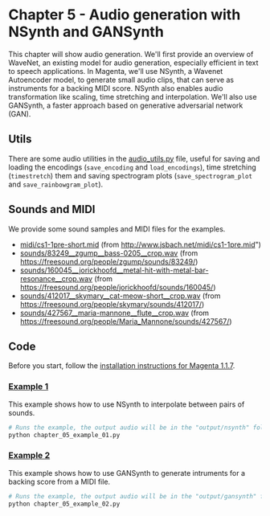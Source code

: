 # Chapter 5 - Audio generation with NSynth and GANSynth

This chapter will show audio generation. We'll first provide an overview of WaveNet, an existing model for audio generation, especially efficient in text to speech applications. In Magenta, we'll use NSynth, a Wavenet Autoencoder model, to generate small audio clips, that can serve as instruments for a backing MIDI score. NSynth also enables audio transformation like scaling, time stretching and interpolation. We'll also use GANSynth, a faster approach based on generative adversarial network (GAN).

## Utils

There are some audio utilities in the [audio_utils.py](./audio_utils.py) file, useful for saving and loading the encodings (`save_encoding` and `load_encodings`), time stretching (`timestretch`) them and saving spectrogram plots (`save_spectrogram_plot` and `save_rainbowgram_plot`).

## Sounds and MIDI

We provide some sound samples and MIDI files for the examples.

- [midi/cs1-1pre-short.mid](./midi/cs1-1pre-short.mid) (from http://www.jsbach.net/midi/cs1-1pre.mid")
- [sounds/83249__zgump__bass-0205__crop.wav](./sounds/83249__zgump__bass-0205__crop.wav) (from https://freesound.org/people/zgump/sounds/83249/)
- [sounds/160045__jorickhoofd__metal-hit-with-metal-bar-resonance__crop.wav](./sounds/160045__jorickhoofd__metal-hit-with-metal-bar-resonance__crop.wav) (from https://freesound.org/people/jorickhoofd/sounds/160045/)
- [sounds/412017__skymary__cat-meow-short__crop.wav](./sounds/412017__skymary__cat-meow-short__crop.wav) (from https://freesound.org/people/skymary/sounds/412017/)
- [sounds/427567__maria-mannone__flute__crop.wav](./sounds/427567__maria-mannone__flute__crop.wav) (from https://freesound.org/people/Maria_Mannone/sounds/427567/)

## Code

Before you start, follow the [installation instructions for Magenta 1.1.7](https://github.com/PacktPublishing/hands-on-music-generation-with-magenta/tree/master/Chapter01#installing-magenta).

### [Example 1](chapter_05_example_01.py)

This example shows how to use NSynth to interpolate between pairs of sounds.

```bash
# Runs the example, the output audio will be in the "output/nsynth" folder
python chapter_05_example_01.py
```

### [Example 2](chapter_05_example_02.py)

This example shows how to use GANSynth to generate intruments for a backing
score from a MIDI file.

```bash
# Runs the example, the output audio will be in the "output/gansynth" folder
python chapter_05_example_02.py
```
